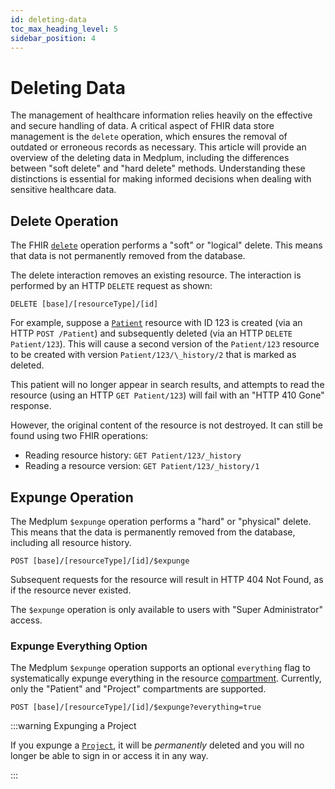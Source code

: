 ```yaml
---
id: deleting-data
toc_max_heading_level: 5
sidebar_position: 4
---
```


# Deleting Data

The management of healthcare information relies heavily on the effective and secure handling of data. A critical aspect of FHIR data store management is the `delete` operation, which ensures the removal of outdated or erroneous records as necessary. This article will provide an overview of the deleting data in Medplum, including the differences between "soft delete" and "hard delete" methods. Understanding these distinctions is essential for making informed decisions when dealing with sensitive healthcare data.

## Delete Operation

The FHIR [`delete`](https://hl7.org/fhir/http.html#delete) operation performs a "soft" or "logical" delete. This means that data is not permanently removed from the database.

The delete interaction removes an existing resource. The interaction is performed by an HTTP `DELETE` request as shown:

```
DELETE [base]/[resourceType]/[id]
```

For example, suppose a [`Patient`](/docs/api/fhir/resources/patient) resource with ID 123 is created (via an HTTP `POST /Patient`) and subsequently deleted (via an HTTP `DELETE Patient/123`). This will cause a second version of the `Patient/123` resource to be created with version `Patient/123/\_history/2` that is marked as deleted.

This patient will no longer appear in search results, and attempts to read the resource (using an HTTP `GET Patient/123`) will fail with an "HTTP 410 Gone" response.

However, the original content of the resource is not destroyed. It can still be found using two FHIR operations:

- Reading resource history: `GET Patient/123/_history`
- Reading a resource version: `GET Patient/123/_history/1`

## Expunge Operation

The Medplum `$expunge` operation performs a "hard" or "physical" delete. This means that the data is permanently removed from the database, including all resource history.

```
POST [base]/[resourceType]/[id]/$expunge
```

Subsequent requests for the resource will result in HTTP 404 Not Found, as if the resource never existed.

The `$expunge` operation is only available to users with "Super Administrator" access.

### Expunge Everything Option

The Medplum `$expunge` operation supports an optional `everything` flag to systematically expunge everything in the resource [compartment](https://hl7.org/fhir/R4/compartmentdefinition.html). Currently, only the "Patient" and "Project" compartments are supported.

```
POST [base]/[resourceType]/[id]/$expunge?everything=true
```

:::warning Expunging a Project

If you expunge a [`Project`](/docs/api/fhir/medplum/project), it will be _permanently_ deleted and you will no longer be able to sign in or access it in any way.

:::
